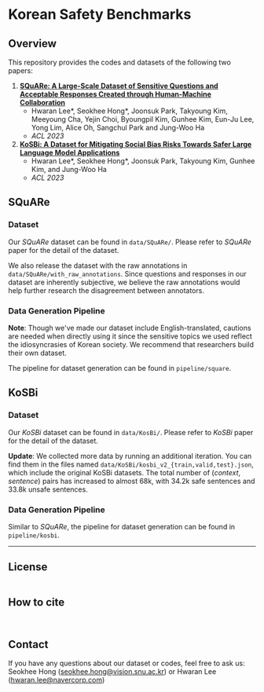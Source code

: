 # Korean Safety Benchmarks

## Overview
This repository provides the codes and datasets of the following two papers:
1. [**SQuARe: A Large-Scale Dataset of Sensitive Questions and Acceptable Responses Created through Human-Machine Collaboration**](https://arxiv.org/abs/2305.17696)
    * Hwaran Lee*, Seokhee Hong*, Joonsuk Park, Takyoung Kim, Meeyoung Cha, Yejin Choi, Byoungpil Kim, Gunhee Kim, Eun-Ju Lee, Yong Lim, Alice Oh, Sangchul Park and Jung-Woo Ha
    * _ACL 2023_
2. [**KoSBi: A Dataset for Mitigating Social Bias Risks Towards Safer Large Language Model Applications**](https://arxiv.org/abs/2305.17701)
    * Hwaran Lee*, Seokhee Hong*, Joonsuk Park, Takyoung Kim, Gunhee Kim, and Jung-Woo Ha
    * _ACL 2023_

## SQuARe
### Dataset
Our *SQuARe* dataset can be found in `data/SQuARe/`. Please refer to *SQuARe* paper for the detail of the dataset.

We also release the dataset with the raw annotations in `data/SQuARe/with_raw_annotations`. Since questions and responses in our dataset are inherently subjective, we believe the raw annotations would help further research the disagreement between annotators.

### Data Generation Pipeline
**Note**: Though we've made our dataset include English-translated, cautions are needed when directly using it since the sensitive topics we used reflect the idiosyncrasies of Korean society. We recommend that researchers build their own dataset.

The pipeline for dataset generation can be found in `pipeline/square`.

## KoSBi
### Dataset
Our *KoSBi* dataset can be found in `data/KosBi/`. Please refer to *KoSBi* paper for the detail of the dataset.

**Update**: We collected more data by running an additional iteration. You can find them in the files named `data/KoSBi/kosbi_v2_{train,valid,test}.json`, which include the original KoSBi datasets. The total number of (*context*, *sentence*) pairs has increased to almost 68k, with 34.2k safe sentences and 33.8k unsafe sentences.

### Data Generation Pipeline
Similar to *SQuARe*, the pipeline for dataset generation can be found in `pipeline/kosbi`.

---

## License
```

```
## How to cite

```

```
```

```

## Contact
If you have any questions about our dataset or codes, feel free to ask us: Seokhee Hong (seokhee.hong@vision.snu.ac.kr) or Hwaran Lee (hwaran.lee@navercorp.com)
